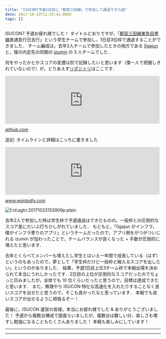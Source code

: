 ```yaml
---
title: "ISUCON7予選1日目に「都営三田線」で参加して通過できた話"
date: 2017-10-23T11:33:42.000Z
tags: []
---
```


<p>ISUCON7 予選お疲れ様でした！
タイトルどおりですが，「<a class="keyword" href="http://d.hatena.ne.jp/keyword/%C5%D4%B1%C4%BB%B0%C5%C4%C0%FE">都営三田線</a><a class="keyword" href="http://d.hatena.ne.jp/keyword/%C5%EC%B5%DE%CC%DC%B9%F5%C0%FE">東急目黒線</a>直通急行日吉行」という学生チームで参加し，1日目3位枠で通過することができました．
チーム編成は，去年2人チームで参加したときの相方である <a href="https://github.com/0gajun">0gajun</a> と，僕の内定先の同期の <a href="https://github.com/izumin5210">izumin</a> の 3 人チームでした．</p>

<p>何をやったかとかスコアの変遷は別で記録したいと思います（僕一人で把握しきれていないので）が，とりあえず<a class="keyword" href="http://d.hatena.ne.jp/keyword/%A5%EA%A5%DD%A5%B8%A5%C8%A5%EA">リポジトリ</a>はここです．</p>

<p><iframe src="https://hatenablog-parts.com/embed?url=https%3A%2F%2Fgithub.com%2Fagatan%2FISUCON7-qualify" title="agatan/isucon7-qualify" class="embed-card embed-webcard" scrolling="no" frameborder="0" style="display: block; width: 100%; height: 155px; max-width: 500px; margin: 10px 0px;"></iframe><cite class="hatena-citation"><a href="https://github.com/agatan/ISUCON7-qualify">github.com</a></cite></p>

<p>追記: タイムラインと詳細はこっちに書きました</p>

<p><iframe src="https://hatenablog-parts.com/embed?url=https%3A%2F%2Fwww.wantedly.com%2Fusers%2F17993775%2Fpost_articles%2F81190" title="ISUCON7予選に学生チームで参加して1日目3位枠で突破しました！" class="embed-card embed-webcard" scrolling="no" frameborder="0" style="display: block; width: 100%; height: 155px; max-width: 500px; margin: 10px 0px;"></iframe><cite class="hatena-citation"><a href="https://www.wantedly.com/users/17993775/post_articles/81190">www.wantedly.com</a></cite></p>

<p><span itemscope itemtype="http://schema.org/Photograph"><img src="https://cdn-ak.f.st-hatena.com/images/fotolife/a/agtn/20171023/20171023153909.png" alt="f:id:agtn:20171023153909p:plain" title="f:id:agtn:20171023153909p:plain" class="hatena-fotolife" itemprop="image"></span></p>

<p>去年2人で参加した時は学生枠で予選通過はできたものの，一般枠との圧倒的なスコア差にだいぶ打ちひしがれていました．
もともと，「0gajun がインフラ，僕がインフラ寄りのアプリ」というチームだったので，アプリ側をがつがついじれる izumin が加わったことで，チームバランスが良くなった + 手数が圧倒的に増えたと思います．</p>

<p>去年とくらべてメンバーも増えたし学生とはいえ一年間で成長している（はず）というのもあったので，夢として「学生枠だけど一般枠と戦えるスコアを出したい」というのがありました．
結果，予選1日目上位3チーム枠で本戦出場を決められて本当にうれしかったです．2日目の上位が圧倒的なスコアだったのでちょっと凹みましたが，全体でも 10 位くらいだったと思うので，目標は達成できたと思います．
また，無理やり ISUCON 特化な高速化を入れたりすることなく良いスコアを出せたと思うので，そこも良かったなと思っています．
本戦でも良いスコアが出せるように頑張るぞー！</p>

<p>最後に，ISUCON 運営の皆様，本当にお疲れ様でした &amp; ありがとうございました！
予選から複数台構成で面食らいましたが，複数台は難しい分，楽しさも増すし勉強になることもたくさんありました！
本戦も楽しみにしています！</p>

---

---
